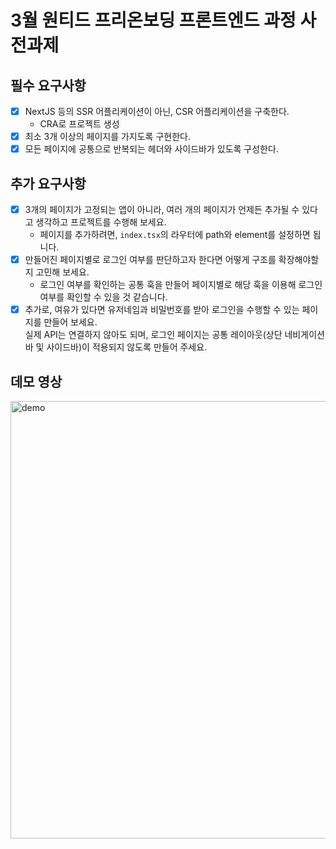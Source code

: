 # 3월 원티드 프리온보딩 프론트엔드 과정 사전과제

## 필수 요구사항

- [x] NextJS 등의 SSR 어플리케이션이 아닌, CSR 어플리케이션을 구축한다.
  - CRA로 프로젝트 생성
- [x] 최소 3개 이상의 페이지를 가지도록 구현한다.
- [x] 모든 페이지에 공통으로 반복되는 헤더와 사이드바가 있도록 구성한다.

## 추가 요구사항

- [x] 3개의 페이지가 고정되는 앱이 아니라, 여러 개의 페이지가 언제든 추가될 수 있다고 생각하고 프로젝트를 수행해 보세요.
  - 페이지를 추가하려면, `index.tsx`의 라우터에 path와 element를 설정하면 됩니다.
- [x] 만들어진 페이지별로 로그인 여부를 판단하고자 한다면 어떻게 구조를 확장해야할지 고민해 보세요.
  - 로그인 여부를 확인하는 공통 훅을 만들어 페이지별로 해당 훅을 이용해 로그인 여부를 확인할 수 있을 것 같습니다.
- [x] 추가로, 여유가 있다면 유저네임과 비밀번호를 받아 로그인을 수행할 수 있는 페이지를 만들어 보세요.<br/> 실제 API는 연결하지 않아도 되며, 로그인 페이지는 공통 레이아웃(상단 네비게이션 바 및 사이드바)이 적용되지 않도록 만들어 주세요.

## 데모 영상

<img src='https://user-images.githubusercontent.com/29790944/221876080-5ab68038-4890-483e-b610-3464d1e00e7d.gif' alt='demo' width=700 />
